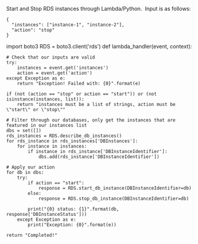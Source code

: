 Start and Stop RDS instances through Lambda/Python. &nbsp;Input is as follows:
```
{
  "instances": ["instance-1", "instance-2"],
  "action": "stop"
}

``````
import boto3
RDS = boto3.client('rds')
def lambda_handler(event, context):
    
    # Check that our inputs are valid
    try:
        instances = event.get('instances')
        action = event.get('action')
    except Exception as e:
        return "Exception! Failed with: {0}".format(e)
    
    if (not (action == "stop" or action == "start")) or (not isinstance(instances, list)):
        return "instances must be a list of strings, action must be \"start\" or \"stop\""
    
    # Filter through our databases, only get the instances that are featured in our instances list
    dbs = set([])
    rds_instances = RDS.describe_db_instances()
    for rds_instance in rds_instances['DBInstances']:
        for instance in instances:
            if instance in rds_instance['DBInstanceIdentifier']:
                dbs.add(rds_instance['DBInstanceIdentifier'])
    
    # Apply our action
    for db in dbs:
        try:
            if action == "start":
                response = RDS.start_db_instance(DBInstanceIdentifier=db)
            else:
                response = RDS.stop_db_instance(DBInstanceIdentifier=db)
                
            print("{0} status: {1}".format(db, response['DBInstanceStatus']))
        except Exception as e:
            print("Exception: {0}".format(e))
    
    return "Completed!"

```